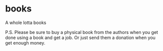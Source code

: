 # books
A whole lotta books

P.S. Please be sure to buy a physical book from the authors when you get done using a book and get a job. Or just send them a donation when you get enough money.